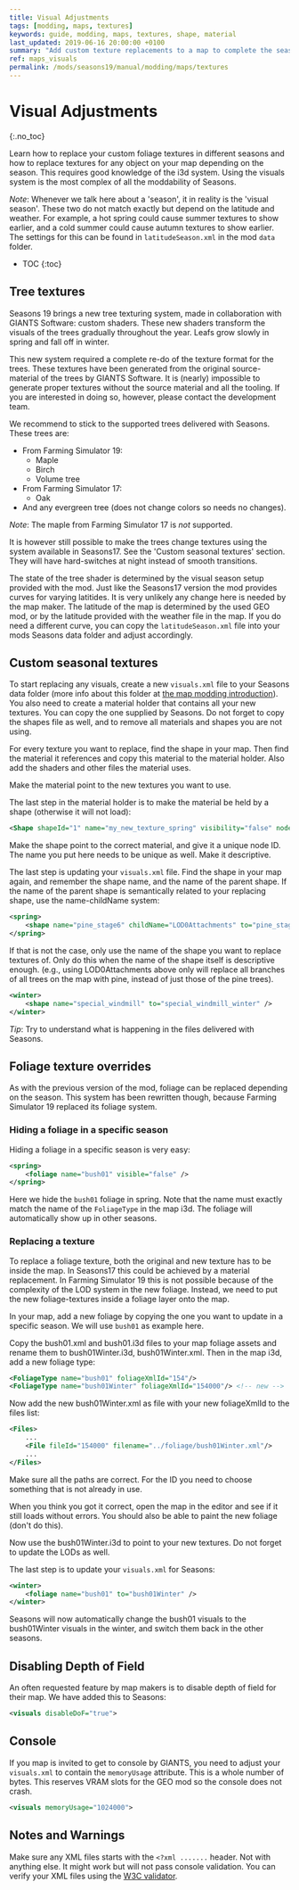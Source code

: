 ```yaml
---
title: Visual Adjustments
tags: [modding, maps, textures]
keywords: guide, modding, maps, textures, shape, material
last_updated: 2019-06-16 20:00:00 +0100
summary: "Add custom texture replacements to a map to complete the seasonal feel"
ref: maps_visuals
permalink: /mods/seasons19/manual/modding/maps/textures
---
```


# Visual Adjustments
{:.no_toc}

Learn how to replace your custom foliage textures in different seasons and how to replace textures for any object on your map depending on the season. This requires good knowledge of the i3d system. Using the visuals system is the most complex of all the moddability of Seasons.

*Note*: Whenever we talk here about a 'season', it in reality is the 'visual season'. These two do not match exactly but depend on the latitude and weather. For example, a hot spring could cause summer textures to show earlier, and a cold summer could cause autumn textures to show earlier. The settings for this can be found in `latitudeSeason.xml` in the mod `data` folder.

* TOC
{:toc}

## Tree textures

Seasons 19 brings a new tree texturing system, made in collaboration with GIANTS Software: custom shaders. These new shaders transform the visuals of the trees gradually throughout the year. Leafs grow slowly in spring and fall off in winter.

This new system required a complete re-do of the texture format for the trees. These textures have been generated from the original source-material of the trees by GIANTS Software. It is (nearly) impossible to generate proper textures without the source material and all the tooling. If you are interested in doing so, however, please contact the development team.

We recommend to stick to the supported trees delivered with Seasons. These trees are:
- From Farming Simulator 19:
  - Maple
  - Birch
  - Volume tree
- From Farming Simulator 17:
  - Oak
- And any evergreen tree (does not change colors so needs no changes).

*Note*: The maple from Farming Simulator 17 is _not_ supported.

It is however still possible to make the trees change textures using the system available in Seasons17. See the 'Custom seasonal textures' section. They will have hard-switches at night instead of smooth transitions.

The state of the tree shader is determined by the visual season setup provided with the mod. Just like the Seasons17 version the mod provides curves for varying latitides. It is very unlikely any change here is needed by the map maker. The latitude of the map is determined by the used GEO mod, or by the latitude provided with the weather file in the map. If you do need a different curve, you can copy the `latitudeSeason.xml` file into your mods Seasons data folder and adjust accordingly.

## Custom seasonal textures

To start replacing any visuals, create a new `visuals.xml` file to your Seasons data folder (more info about this folder at [the map modding introduction](/mods/seasons19/manual/modding/maps/)). You also need to create a material holder that contains all your new textures. You can copy the one supplied by Seasons. Do not forget to copy the shapes file as well, and to remove all materials and shapes you are not using.

For every texture you want to replace, find the shape in your map. Then find the material it references and copy this material to the material holder. Also add the shaders and other files the material uses.

Make the material point to the new textures you want to use.

The last step in the material holder is to make the material be held by a shape (otherwise it will not load):

```xml
<Shape shapeId="1" name="my_new_texture_spring" visibility="false" nodeId="1" materialIds="1" distanceBlending="false" castsShadows="true" receiveShadows="true" />
```

Make the shape point to the correct material, and give it a unique node ID. The name you put here needs to be unique as well. Make it descriptive.

The last step is updating your `visuals.xml` file. Find the shape in your map again, and remember the shape name, and the name of the parent shape. If the name of the parent shape is semantically related to your replacing shape, use the name-childName system:

```xml
<spring>
    <shape name="pine_stage6" childName="LOD0Attachments" to="pine_stage6_attachments_spring" />
</spring>
```

If that is not the case, only use the name of the shape you want to replace textures of. Only do this when the name of the shape itself is descriptive enough. (e.g., using LOD0Attachments above only will replace all branches of all trees on the map with pine, instead of just those of the pine trees).

```xml
<winter>
    <shape name="special_windmill" to="special_windmill_winter" />
</winter>
```

*Tip*: Try to understand what is happening in the files delivered with Seasons.

## Foliage texture overrides

As with the previous version of the mod, foliage can be replaced depending on the season. This system has been rewritten though, because Farming Simulator 19 replaced its foliage system.

### Hiding a foliage in a specific season

Hiding a foliage in a specific season is very easy:

```xml
<spring>
    <foliage name="bush01" visible="false" />
</spring>
```

Here we hide the `bush01` foliage in spring. Note that the name must exactly match the name of the `FoliageType` in the map i3d.
The foliage will automatically show up in other seasons.

### Replacing a texture

To replace a foliage texture, both the original and new texture has to be inside the map. In Seasons17 this could be achieved by a material replacement. In Farming Simulator 19 this is not possible because of the complexity of the LOD system in the new foliage. Instead, we need to put the new foliage-textures inside a foliage layer onto the map.

In your map, add a new foliage by copying the one you want to update in a specific season. We will use `bush01` as example here.

Copy the bush01.xml and bush01.i3d files to your map foliage assets and rename them to bush01Winter.i3d, bush01Winter.xml. Then in the map i3d, add a new foliage type:

```xml
<FoliageType name="bush01" foliageXmlId="154"/>
<FoliageType name="bush01Winter" foliageXmlId="154000"/> <!-- new -->
```

Now add the new bush01Winter.xml as file with your new foliageXmlId to the files list:

```xml
<Files>
    ...
    <File fileId="154000" filename="../foliage/bush01Winter.xml"/>
    ...
</Files>
```

Make sure all the paths are correct. For the ID you need to choose something that is not already in use.

When you think you got it correct, open the map in the editor and see if it still loads without errors. You should also be able to paint the new foliage (don't do this).

Now use the bush01Winter.i3d to point to your new textures. Do not forget to update the LODs as well.

The last step is to update your `visuals.xml` for Seasons:

```xml
<winter>
    <foliage name="bush01" to="bush01Winter" />
</winter>
```

Seasons will now automatically change the bush01 visuals to the bush01Winter visuals in the winter, and switch them back in the other seasons.

## Disabling Depth of Field

An often requested feature by map makers is to disable depth of field for their map. We have added this to Seasons:

```xml
<visuals disableDoF="true">
```

## Console

If you map is invited to get to console by GIANTS, you need to adjust your `visuals.xml` to contain the `memoryUsage` attribute. This is a whole number of bytes. This reserves VRAM slots for the GEO mod so the console does not crash.

```xml
<visuals memoryUsage="1024000">
```

## Notes and Warnings

Make sure any XML files starts with the `<?xml .......` header. Not with anything else. It might work but will not pass console validation. You can verify your XML files using the [W3C validator](https://www.w3schools.com/xml/xml_validator.asp).
